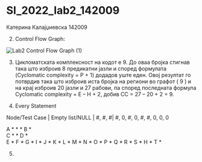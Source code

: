 # SI_2022_lab2_142009
Катерина Калајџиевска 142009

2. Control Flow Graph:

![Lab2 Control Flow Graph (1)](https://user-images.githubusercontent.com/71216158/171938702-2db38172-ef8c-47a6-ba4f-75fe319fce04.jpg)

3. Цикломатската комплексност на кодот е 9. До оваа бројка стигнав така што изброив 8 предикатни јазли и според формулата (Cyclomatic complexity = P + 1) додадов уште еден. Овој резултат го потврдив така што изброив иста бројка на региони во графот ( 9 ) и на крај изброив 20 јазли и 27 рабови, па според последната формула Cyclomatic complexity = Е – Н + 2, добив СС = 27 – 20 + 2 = 9.

4. Every Statement 

Node/Test Case | Empty list/NULL | #, #, #| #, 0, #, 0, #, #, 0, 0, 0

A	                      *	           *          	*
B	*		
C		*	*
D		*	
E			*
F			*
G			*
I			*
J			*
K			*
L			*
M			*
N			*
O			*
P			*
Q			*
R			*
S			*
H			*
T			*



5.
